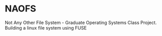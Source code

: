 # NAOFS
Not Any Other File System - Graduate Operating Systems Class Project. Building a linux file system using FUSE
